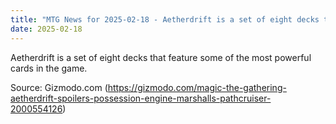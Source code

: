```yaml
---
title: "MTG News for 2025-02-18 - Aetherdrift is a set of eight decks that feature s..."
date: 2025-02-18
---
```


Aetherdrift is a set of eight decks that feature some of the most powerful cards in the game.

Source: Gizmodo.com (https://gizmodo.com/magic-the-gathering-aetherdrift-spoilers-possession-engine-marshalls-pathcruiser-2000554126)
